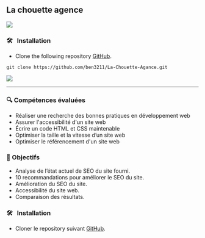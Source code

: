 ## La chouette agence

![](img/la-chouette-agence-banniere.jpg)

### 🛠️ &nbsp; Installation
* Clone the following repository [GitHub](https://github.com/ben3211/La-Chouette-Agance.git).
```terminal
git clone https://github.com/ben3211/La-Chouette-Agance.git
```

![](img/ohmyfood_banner.png)

***
### 🔍 Compétences évaluées

* Réaliser une recherche des bonnes pratiques en développement web
* Assurer l'accessibilité d'un site web
* Écrire un code HTML et CSS maintenable
* Optimiser la taille et la vitesse d’un site web
* Optimiser le référencement d'un site web

### 🚀 Objectifs

* Analyse de l’état actuel de SEO du site fourni.
* 10 recommandations pour améliorer le SEO du site.
* Amélioration du SEO du site.
* Accessibilité du site web.
* Comparaison des résultats.

### 🛠️ &nbsp; Installation
* Cloner le repository suivant [GitHub](https://github.com/ben3211/La-Chouette-Agance.git).
